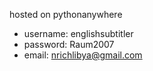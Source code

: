 hosted on pythonanywhere

- username: englishsubtitler
- password: Raum2007
- email: nrichlibya@gmail.com
